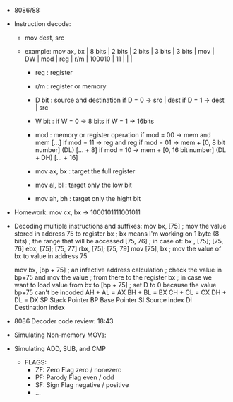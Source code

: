 + 8086/88
+ Instruction decode:
    - mov dest, src
    - example:
        mov ax, bx
        | 8 bits | 2 bits | 2 bits | 3 bits | 3 bits
        |  mov   |   DW   |  mod   |  reg   |  r/m
        | 100010 |   11   |        |        |

        + reg    : register
        + r/m    : register or memory       

        + D bit  : source and destination
                   if D = 0 -> src  | dest
                   if D = 1 -> dest | src

        + W bit  :
                   if W = 0 -> 8 bits
                   if W = 1 -> 16bits

        + mod    : memory or register operation
                   if mod = 00 -> mem and mem                        [...]
                   if mod = 11 -> reg and reg 
                   if mod = 01 -> mem + [0,  8 bit number] (DL)      [... + 8]
                   if mod = 10 -> mem + [0, 16 bit number] (DL + DH) [... + 16]

        + mov ax, bx : target the full register
        + mov al, bl : target only the low bit
        + mov ah, bh : target only the hight bit

+ Homework:
    mov cx, bx -> 1000101111001011

+ Decoding multiple instructions and suffixes:
    mov bx, [75] ; mov the value stored in address 75 to register bx
                 ; bx means I'm working on 1 byte (8 bits)
                 ; the range that will be accessed [75, 76]
                 ; in case of:
                        bx , [75]; [75, 76]
                        ebx, [75]; [75, 77]
                        rbx, [75]; [75, 79]
    mov [75], bx ; mov the value of bx to value in address 75

    mov bx, [bp + 75] ; an infective address calculation
                      ; check the value in bp+75 and mov the value
                      ; from there to the register bx
                      ; in case we want to load value from bx to [bp + 75]
                      ; set D to 0 because the value bp+75 can't be incoded
    AH + AL = AX
    BH + BL = BX
    CH + CL = CX
    DH + DL = DX
      SP      Stack Pointer
      BP      Base Pointer
      SI      Source index
      DI      Destination index

+ 8086 Decoder code review: 18:43
+ Simulating Non-memory MOVs:
+ Simulating ADD, SUB, and CMP
	- FLAGS:
        + ZF: Zero Flag     zero / nonezero
        + PF: Parody Flag   even / odd
        + SF: Sign Flag     negative / positive
        + ...

	 













